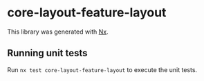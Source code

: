 # core-layout-feature-layout

This library was generated with [Nx](https://nx.dev).

## Running unit tests

Run `nx test core-layout-feature-layout` to execute the unit tests.
